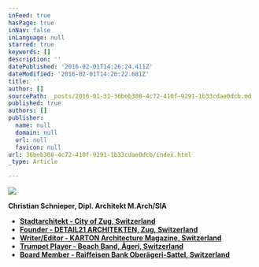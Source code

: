 ```yaml
---
inFeed: true
hasPage: true
inNav: false
inLanguage: null
starred: true
keywords: []
description: ''
datePublished: '2016-02-01T14:26:24.411Z'
dateModified: '2016-02-01T14:26:22.681Z'
title: ''
author: []
sourcePath: _posts/2016-01-31-36beb308-4c72-410f-9291-1b33cdae0dcb.md
published: true
authors: []
publisher:
  name: null
  domain: null
  url: null
  favicon: null
url: 36beb308-4c72-410f-9291-1b33cdae0dcb/index.html
_type: Article

---
```

![](https://the-grid-user-content.s3-us-west-2.amazonaws.com/8173588f-f824-4143-b063-03453aa2df90.JPG)

**Christian Schnieper, Dipl. Architekt M.Arch/SIA**

* [**Stadtarchitekt - City of Zug, Switzerland**][0]
* [**Founder - DETAIL21 ARCHITEKTEN, Zug, Switzerland**][1]
* [**Writer/Editor - KARTON Architecture Magazine, Switzerland**][2]
* [**Trumpet Player - Beach Band, Ägeri, Switzerland**][3]
* [**Board Member - Raiffeisen Bank Oberägeri-Sattel, Switzerland**][4]

[0]: http://www.stadtzug.ch/de/verwaltungpolitik/verwaltung/personenregister/?personen_id=104651
[1]: http://detail21.com/index.htm
[2]: http://www.kartonarchitekturzeitschrift.ch/
[3]: http://www.beachband.ch/musiker/christian
[4]: http://www.raiffeisen.ch/raiffeisen/internet/rb0027.nsf/webpagesbytitleall/0B6D38FA8A170D04C1256C31004B1E35
